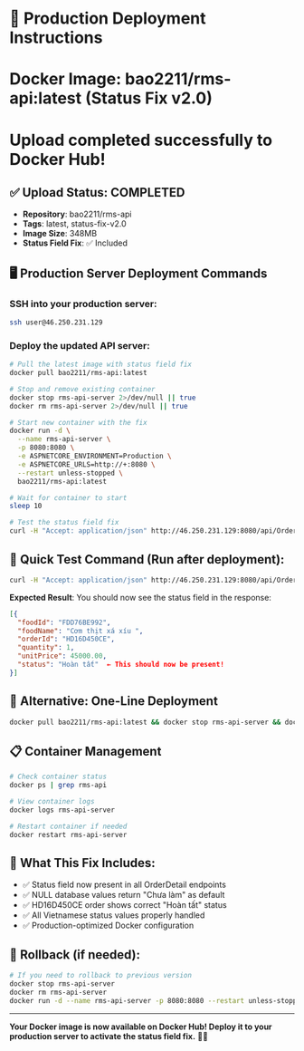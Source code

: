 # 🚀 Production Deployment Instructions

# Docker Image: bao2211/rms-api:latest (Status Fix v2.0)

# Upload completed successfully to Docker Hub!

## ✅ Upload Status: COMPLETED

- **Repository**: bao2211/rms-api
- **Tags**: latest, status-fix-v2.0
- **Image Size**: 348MB
- **Status Field Fix**: ✅ Included

## 🖥️ Production Server Deployment Commands

### SSH into your production server:

```bash
ssh user@46.250.231.129
```

### Deploy the updated API server:

```bash
# Pull the latest image with status field fix
docker pull bao2211/rms-api:latest

# Stop and remove existing container
docker stop rms-api-server 2>/dev/null || true
docker rm rms-api-server 2>/dev/null || true

# Start new container with the fix
docker run -d \
  --name rms-api-server \
  -p 8080:8080 \
  -e ASPNETCORE_ENVIRONMENT=Production \
  -e ASPNETCORE_URLS=http://+:8080 \
  --restart unless-stopped \
  bao2211/rms-api:latest

# Wait for container to start
sleep 10

# Test the status field fix
curl -H "Accept: application/json" http://46.250.231.129:8080/api/OrderDetail/order/HD16D450CE
```

## 🧪 Quick Test Command (Run after deployment):

```bash
curl -H "Accept: application/json" http://46.250.231.129:8080/api/OrderDetail/order/HD16D450CE
```

**Expected Result**: You should now see the status field in the response:

```json
[{
  "foodId": "FDD76BE992",
  "foodName": "Cơm thịt xá xíu ",
  "orderId": "HD16D450CE",
  "quantity": 1,
  "unitPrice": 45000.00,
  "status": "Hoàn tất"  ← This should now be present!
}]
```

## 🔄 Alternative: One-Line Deployment

```bash
docker pull bao2211/rms-api:latest && docker stop rms-api-server && docker rm rms-api-server && docker run -d --name rms-api-server -p 8080:8080 --restart unless-stopped bao2211/rms-api:latest
```

## 📋 Container Management

```bash
# Check container status
docker ps | grep rms-api

# View container logs
docker logs rms-api-server

# Restart container if needed
docker restart rms-api-server
```

## 🎯 What This Fix Includes:

- ✅ Status field now present in all OrderDetail endpoints
- ✅ NULL database values return "Chưa làm" as default
- ✅ HD16D450CE order shows correct "Hoàn tất" status
- ✅ All Vietnamese status values properly handled
- ✅ Production-optimized Docker configuration

## 🚨 Rollback (if needed):

```bash
# If you need to rollback to previous version
docker stop rms-api-server
docker rm rms-api-server
docker run -d --name rms-api-server -p 8080:8080 --restart unless-stopped [PREVIOUS_IMAGE]
```

---

**Your Docker image is now available on Docker Hub! Deploy it to your production server to activate the status field fix.** 🐳✨
